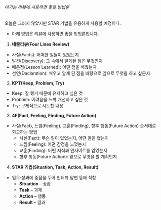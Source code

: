 ###### 여기는 리뷰에 사용하면 좋을 방법론
오늘은 그러지 않았지만 STAR 기법을 유용하게 사용할 예정이다.
- 아래 방법은 리뷰에 사용하면 좋을 방법론입니다.
1. **네줄리뷰(Four Lines Review)**
- 사실(Facts): 어떠한 일들이 있었는지
- 발견(Discovery): 그 속에서 알게된 점은 무엇인지
- 배운점(Lesson Learned): 어떤 점을 배웠는지
- 선언(Daclaration): 배우고 알게 된 점을 바탕으로 앞으로 무엇을 하고 싶은지

2. **KPT(Keep, Problem, Try)**
- Keep: 잘 했기 때문에 유지하고 싶은 것
- Problem: 어려움을 느껴 개선하고 싶은 것
- Try: 구체적으로 시도할 내용

3. **4F(Fact, Feeling, Finding, Future Action)**
- 사실(Fact), 느낌(Feeling), 교훈(Finding), 향후 행동(Future Action) 순서대로 회고하는 방법
    - 사실(Fact): 무슨 일이 있었는지, 어떤 일을 했는지
    - 느낌(Feeling): 어떤 감정을 느꼈는지
    - 교훈(Finding): 어떤 지식과 인사이트를 얻었는지
    - 향후 행동(Future Action): 앞으로 무엇을 할 계획인지

4. **STAR 기법(Situation, Task, Action, Result)**
- 업무·성과에 중점을 두어 인터뷰 답변 등에 적합
    - **Situation** – 상황
    - **Task** – 과제
    - **Action** – 행동
    - **Result** – 결과